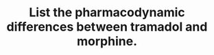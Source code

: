 ---
title: "List the pharmacodynamic differences between tramadol and morphine."
entityType: SAQ
exam: PEX
college: ANZCA
year: 2014
sitting: A
question: 10
passRate: 73
EC_expectedDomains:
- "Major points expected for a pass included that tramadol was a racaemic mixture with actions as a partial mu agonist, as well as a noradrenaline and serotonin reuptake inhibitor."
- "Under the CNS effects, candidates should note that there is a ceiling effect to tramadol, as opposed to morphine, and hence its side effects of sedation, central respiratory depression are limited."
- "Parasympathetic stimulation leads to bradycardia, with morphine, compared with the increased sympathetic tone seen with tramadol."
EC_extraCredit:
- "Bonus marks were given for mention of urinary retention with morphine, histamine release effects with morphine, but not tramadol, and drug interactions between tramadol and MAOI, SSRIs."
- "Although evidence is limited, marks were given for stating that there may be increased awareness using tramadol is part of general anaesthetic and that ondansetron may increase tramadol requirements."
- "Tramadol has a role in neuropathic pain."
EC_errorsCommon:
- "Candidates often mentioned the difference in potencies of the two drugs without emphasizing that tramadol had lower efficacy i.e. the ceiling effect of its analgesia."
- "Few mentioned that most of the action of tramadol is due to an active metabolite, which has much higher affinity to the mu receptor than the parent compound."
- "Others wrongly said that tramadol is a synthetic codeine derivative and that it had actions on the NMDA receptor."
- "Some candidates mentioned that meiosis (cell division) occurred more with morphine, when the intention was probably miosis. (pupillary constriction)"
---